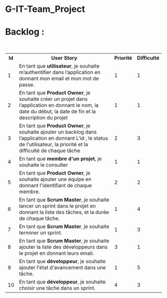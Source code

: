 # G-IT-Team_Project
<h1> Backlog : </h1> </br>
<table style="width:100%">
  <tr>
    <th>Id</th>
    <th>User Story</th> 
    <th>Priorité</th>
    <th>Difficulté</th>
  </tr>
  <tr>
    <td>1</td>
    <td>En tant que <b>utilisateur</b>, je souhaite m’authentifier dans l’application en donnant mon email et mon mot de passe.</td> 
    <td>1</td>
    <td>1</td>
  </tr>

  <tr>
    <td>2</td>
    <td>En tant que <b>Product Owner</b>, je souhaite créer un projet dans l’application en donnant le nom, la date du début, la date de fin et la description du projet</td> 
    <td>1</td>
    <td>1</td>
  </tr>

  <tr>
    <td>3</td>
    <td>En tant que <b>Product Owner</b>, je souhaite ajouter un backlog dans l’application en donnant L'id , le status de l'utilisateur, la priorité et la difficulté de chaque tâche</td> 
    <td>2</td>
    <td>3</td>
  </tr>

  <tr>
    <td>4</td>
    <td>En tant que <b>membre d'un projet</b>, je souhaite le consulter</td> 
    <td>1</td>
    <td>1</td>
  </tr>

  <tr>
    <td>5</td>
    <td>En tant que <b>Product Owner</b>, je souhaite ajouter une équipe en donnant l'identifiant de chaque membre.</td> 
    <td>2</td>
    <td>2</td>
  </tr>

  <tr>
    <td>6</td>
    <td>En tant que <b>Scrum Master</b>, je souhaite lancer un sprint dans le projet en donnant la liste des tâches, et la durée de chaque tâche.</td> 
    <td>1</td>
    <td>4</td>
  </tr>

  <tr>
    <td>7</td>
    <td>En tant que <b>Scrum Master</b>, je souhaite terminer un sprint.</td> 
    <td>1</td>
    <td>3</td>
  </tr>

  <tr>
    <td>8</td>
    <td>En tant que <b>Scrum Master</b>, je souhaite ajouter la liste des développeurs dans le projet en donnant leurs email.</td> 
    <td>3</td>
    <td>1</td>
  </tr>

  <tr>
    <td>9</td>
    <td>En tant que <b>développeur</b>, je souhaite ajouter l'état d'avancement dans une tâche.</td> 
    <td>1</td>
    <td>5</td>
  </tr>

  <tr>
    <td>10</td>
    <td>En tant que <b>développeur</b>, je souhaite choisir une tâche dans un sprint.</td> 
    <td>4</td>
    <td>3</td>
  </tr>
  
</table>

